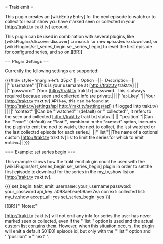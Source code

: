 = Trakt emit =

This plugin creates an [wiki:Entry Entry] for the next episode to watch or to collect for each show you have marked seen or collected in your [http://trakt.tv trakt.tv] account.

This plugin can be used in combination with several plugins, like [wiki:Plugins/discover discover] to search for new episodes to download, or [wiki:Plugins/set_series_begin set_series_begin] to reset the first episode for configured series, and so on.[[BR]]

== Plugin Settings ==

Currently the following settings are supported:

{{{#!div style="margin-left: 25px"
||= Option =||= Description =||
||'''username'''||This is your username at [http://trakt.tv trakt.tv] ||
||'''password'''||Your [http://trakt.tv trakt.tv] password. This is always required because seen and collected info are private.||
||'''api_key'''|| Your [http://trakt.tv trakt.tv] API key, this can be found at [http://trakt.tv/settings/api http://trakt.tv/settings/api] (if logged into trakt.tv) ||
||'''context'''||Can be '''watched''' (default) or '''collected''', it refers to the seen and collected [http://trakt.tv trakt.tv] status.||
||'''position'''||Can be '''next''' (default) or '''last''', combined to the "context" option, instructs the plugin to emit the next to watch, the next to collect, the last watched or the last collected episode for each series.||
||'''list'''||The name of a optional custom [http://trakt.tv trakt.tv] list to limit the series for which to emit entries.||
}}}

=== Example: set series begin ===

This example shows how the trakt_emit plugin could be used with the [wiki:Plugins/set_series_begin set_series_begin] plugin in order to set the first episode to download for the series in the my_tv_show list on [http://trakt.tv trakt.tv].

{{{
  set_begin:
    trakt_emit:
      username: your_username
      password: your_password
      api_key: a098ae0eae09ae67ea
      context: collected
      list: my_tv_show
    accept_all: yes
    set_series_begin: yes
}}}

[[BR]]
'''Notes:'''

[http://trakt.tv trakt.tv] will not emit any info for series the user has never marked seen or collected, even if the '''list''' option is used and the actual custom list contains them. However, when this situation occurs, the plugin will emit a default S01E01 episode id, but only with the '''list''' option and '''position'''='''next'''.